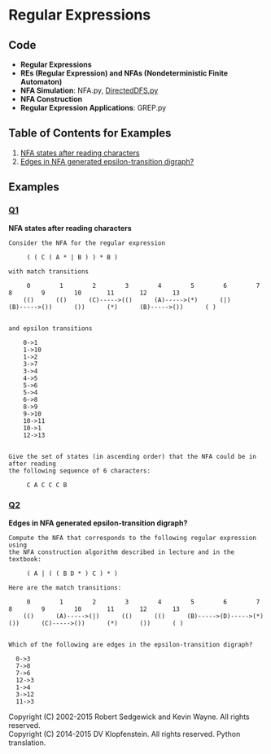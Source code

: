 # Regular Expressions

## Code
  * **Regular Expressions**
  * **REs (Regular Expression) and NFAs (Nondeterministic Finite Automaton)**
  * **NFA Simulation**: 
    NFA.py, 
    [DirectedDFS.py](../py/AlgsSedgewickWayne/DepthFirstPaths.py)
  * **NFA Construction**
  * **Regular Expression Applications**: GREP.py

## Table of Contents for Examples
  1. [NFA states after reading characters](#Q1)    
  2. [Edges in NFA generated epsilon-transition digraph?](#Q2)    

## Examples 
### [Q1](#table-of-contents-for-examples)    
**NFA states after reading characters**    
```
Consider the NFA for the regular expression

     ( ( C ( A * | B ) ) * B ) 

with match transitions

     0        1        2        3        4        5        6        7        8        9        10       11       12       13      
    (()      (()      (C)----->(()      (A)----->(*)      (|)      (B)----->())      ())      (*)      (B)----->())      ( )


and epsilon transitions

    0->1
    1->10
    1->2
    3->7
    3->4
    4->5
    5->6
    5->4
    6->8
    8->9
    9->10
    10->11
    10->1
    12->13


Give the set of states (in ascending order) that the NFA could be in after reading
the following sequence of 6 characters:

     C A C C C B 
```

### [Q2](#table-of-contents-for-examples)    
**Edges in NFA generated epsilon-transition digraph?**    
```
Compute the NFA that corresponds to the following regular expression using
the NFA construction algorithm described in lecture and in the textbook:

     ( A | ( ( B D * ) C ) * ) 

Here are the match transitions:

     0        1        2        3        4        5        6        7        8        9        10       11       12       13      
    (()      (A)----->(|)      (()      (()      (B)----->(D)----->(*)      ())      (C)----->())      (*)      ())      ( )


Which of the following are edges in the epsilon-transition digraph?

  0->3
  7->8
  7->6
  12->3
  1->4
  3->12
  11->3
```

Copyright (C) 2002-2015 Robert Sedgewick and Kevin Wayne.  All rights reserved.    
Copyright (C) 2014-2015 DV Klopfenstein. All rights reserved. Python translation.
